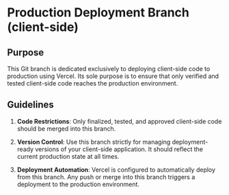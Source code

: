 # Production Deployment Branch (client-side)

## Purpose
This Git branch is dedicated exclusively to deploying client-side code to production using Vercel. Its sole purpose is to ensure that only verified and tested client-side code reaches the production environment.

## Guidelines
1. **Code Restrictions**: Only finalized, tested, and approved client-side code should be merged into this branch.
   
2. **Version Control**: Use this branch strictly for managing deployment-ready versions of your client-side application. It should reflect the current production state at all times.

3. **Deployment Automation**: Vercel is configured to automatically deploy from this branch. Any push or merge into this branch triggers a deployment to the production environment.
